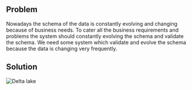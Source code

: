 
## Problem
Nowadays the schema of the data is constantly evolving and changing because of business needs. To cater all the business requirements and problems the system should constantly evolving the schema and validate the schema. We need some system which validate and evolve the schema because the data is changing very frequently.

## Solution


![Delta lake](https://github.com/gurditsingh/blog/blob/gh-pages/_screenshots/dl_ep3.jpg?raw=true)

<!--stackedit_data:
eyJoaXN0b3J5IjpbLTE5NzQ5OTEyMzMsLTE2NDMyNjE2NDMsLT
E5MjgwMDc0ODksNzQ3MDU5MDc5LDY3MTUyODUxNSwtNjkxODE3
ODQ0LDEyNTUxMDg2LC0zMDIyMTM1NjksLTY2NzUxODUwMywtMT
Y3MDI4NTM3MiwyMDk1OTQ3NTc4LDEyNjAwMTIyMjMsMTI1MDU1
Njg1MCw2MTk4NjI1OTIsLTE3NTc0MjM0NDYsLTE4MTcyMTk0LD
IxMTQyMTU1OTQsMTA0NjYyMTQsLTEzMDU1MjM1NjcsLTE0NTk5
Mjc1NzVdfQ==
-->
